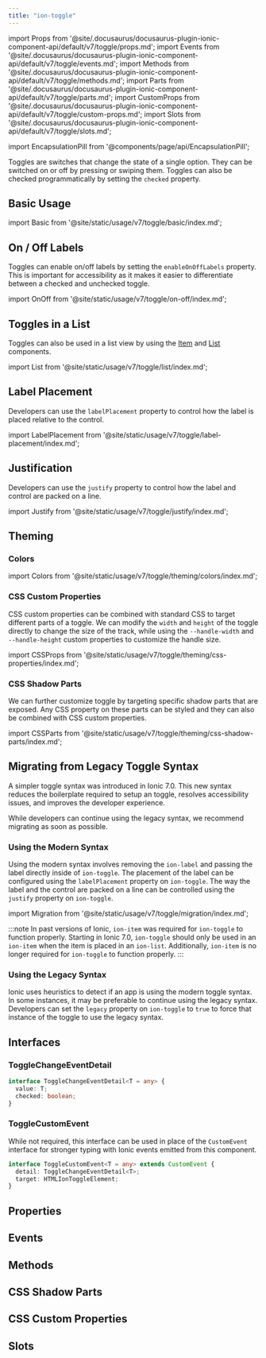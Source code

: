 ```yaml
---
title: "ion-toggle"
---
```

import Props from '@site/.docusaurus/docusaurus-plugin-ionic-component-api/default/v7/toggle/props.md';
import Events from '@site/.docusaurus/docusaurus-plugin-ionic-component-api/default/v7/toggle/events.md';
import Methods from '@site/.docusaurus/docusaurus-plugin-ionic-component-api/default/v7/toggle/methods.md';
import Parts from '@site/.docusaurus/docusaurus-plugin-ionic-component-api/default/v7/toggle/parts.md';
import CustomProps from '@site/.docusaurus/docusaurus-plugin-ionic-component-api/default/v7/toggle/custom-props.md';
import Slots from '@site/.docusaurus/docusaurus-plugin-ionic-component-api/default/v7/toggle/slots.md';

<head>
  <title>Toggle | ion-toggle: Custom Toggle Button for Ionic Applications</title>
  <meta name="description" content="Toggle changes the state of a single option. Use ion-toggle to create customizable toggle buttons that can be switched on or off for your applications." />
</head>

import EncapsulationPill from '@components/page/api/EncapsulationPill';

<EncapsulationPill type="shadow" />


Toggles are switches that change the state of a single option. They can be switched on or off by pressing or swiping them. Toggles can also be checked programmatically by setting the `checked` property.

## Basic Usage

import Basic from '@site/static/usage/v7/toggle/basic/index.md';

<Basic />


## On / Off Labels

Toggles can enable on/off labels by setting the `enableOnOffLabels` property. This is important for accessibility as it makes it easier to differentiate between a checked and unchecked toggle.

import OnOff from '@site/static/usage/v7/toggle/on-off/index.md';

<OnOff />


## Toggles in a List

Toggles can also be used in a list view by using the [Item](./item) and [List](./list) components.

import List from '@site/static/usage/v7/toggle/list/index.md';

<List />


## Label Placement

Developers can use the `labelPlacement` property to control how the label is placed relative to the control.

import LabelPlacement from '@site/static/usage/v7/toggle/label-placement/index.md';

<LabelPlacement />


## Justification

Developers can use the `justify` property to control how the label and control are packed on a line.

import Justify from '@site/static/usage/v7/toggle/justify/index.md';

<Justify />


## Theming

### Colors

import Colors from '@site/static/usage/v7/toggle/theming/colors/index.md';

<Colors />

### CSS Custom Properties

CSS custom properties can be combined with standard CSS to target different parts of a toggle. We can modify the `width` and `height` of the toggle directly to change the size of the track, while using the `--handle-width` and `--handle-height` custom properties to customize the handle size.

import CSSProps from '@site/static/usage/v7/toggle/theming/css-properties/index.md';

<CSSProps />

### CSS Shadow Parts

We can further customize toggle by targeting specific shadow parts that are exposed. Any CSS property on these parts can be styled and they can also be combined with CSS custom properties.

import CSSParts from '@site/static/usage/v7/toggle/theming/css-shadow-parts/index.md';

<CSSParts />

## Migrating from Legacy Toggle Syntax

A simpler toggle syntax was introduced in Ionic 7.0. This new syntax reduces the boilerplate required to setup an toggle, resolves accessibility issues, and improves the developer experience.

While developers can continue using the legacy syntax, we recommend migrating as soon as possible.

### Using the Modern Syntax

Using the modern syntax involves removing the `ion-label` and passing the label directly inside of `ion-toggle`. The placement of the label can be configured using the `labelPlacement` property on `ion-toggle`. The way the label and the control are packed on a line can be controlled using the `justify` property on `ion-toggle`.

import Migration from '@site/static/usage/v7/toggle/migration/index.md';

<Migration />
  

:::note
In past versions of Ionic, `ion-item` was required for `ion-toggle` to function properly. Starting in Ionic 7.0, `ion-toggle` should only be used in an `ion-item` when the item is placed in an `ion-list`. Additionally, `ion-item` is no longer required for `ion-toggle` to function properly.
:::

### Using the Legacy Syntax

Ionic uses heuristics to detect if an app is using the modern toggle syntax. In some instances, it may be preferable to continue using the legacy syntax. Developers can set the `legacy` property on `ion-toggle` to `true` to force that instance of the toggle to use the legacy syntax.

## Interfaces

### ToggleChangeEventDetail

```typescript
interface ToggleChangeEventDetail<T = any> {
  value: T;
  checked: boolean;
}
```

### ToggleCustomEvent

While not required, this interface can be used in place of the `CustomEvent` interface for stronger typing with Ionic events emitted from this component.

```typescript
interface ToggleCustomEvent<T = any> extends CustomEvent {
  detail: ToggleChangeEventDetail<T>;
  target: HTMLIonToggleElement;
}
```


## Properties
<Props />

## Events
<Events />

## Methods
<Methods />

## CSS Shadow Parts
<Parts />

## CSS Custom Properties
<CustomProps />

## Slots
<Slots />

